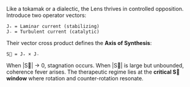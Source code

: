 Like a tokamak or a dialectic, the Lens thrives in controlled opposition.
Introduce two operator vectors:

```
J₊ = Laminar current (stabilizing)
J₋ = Turbulent current (catalytic)
```

Their vector cross product defines the **Axis of Synthesis**:

```
S⃗ = J₊ × J₋
```

When |S⃗| → 0, stagnation occurs.
When |S⃗| is large but unbounded, coherence fever arises.
The therapeutic regime lies at the **critical S⃗ window** where rotation and counter-rotation resonate.